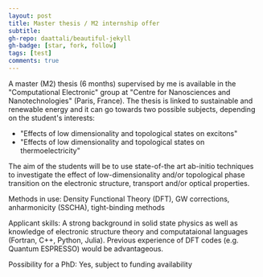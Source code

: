 ```yaml
---
layout: post
title: Master thesis / M2 internship offer
subtitle: 
gh-repo: daattali/beautiful-jekyll
gh-badge: [star, fork, follow]
tags: [test]
comments: true
---
```


A master (M2) thesis (6 months) supervised by me is available in the "Computational Electronic" group at "Centre for Nanosciences and Nanotechnologies" (Paris, France). The thesis is linked to sustainable and renewable energy and it can go towards two possible subjects, depending on the student's interests:

- "Effects of low dimensionality and topological states on excitons"
- "Effects of low dimensionality and topological states on thermoelectricity"

The aim of the students will be to use state-of-the art ab-initio techniques to investigate the effect of low-dimensionality and/or topological phase transition on the electronic structure, transport and/or optical properties.

Methods in use: Density Functional Theory (DFT), GW corrections, anharmonicity (SSCHA), tight-binding methods

Applicant skills: A strong background in solid state physics as well as knowledge of electronic structure theory and computataional languages (Fortran, C++, Python, Julia). Previous experience of DFT codes (e.g. Quantum ESPRESSO) would be advantageous.

Possibility for a PhD: Yes, subject to funding availability 
